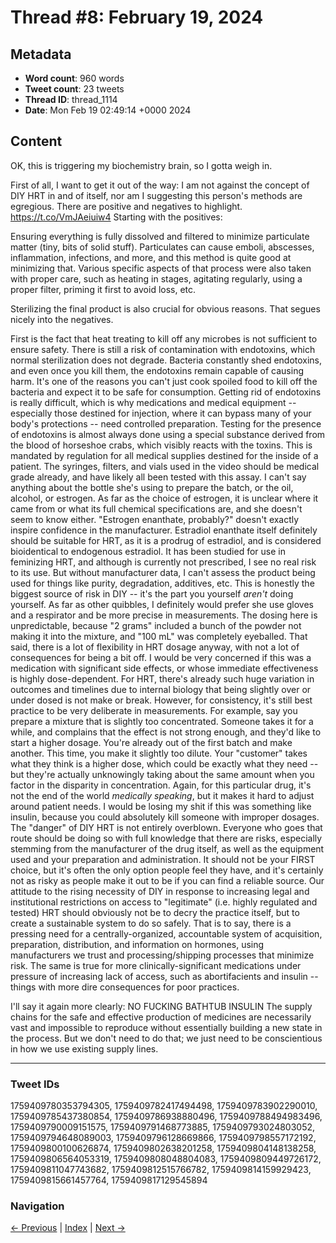 # Thread #8: February 19, 2024

## Metadata
- **Word count**: 960 words
- **Tweet count**: 23 tweets
- **Thread ID**: thread_1114
- **Date**: Mon Feb 19 02:49:14 +0000 2024

## Content

OK, this is triggering my biochemistry brain, so I gotta weigh in.

First of all, I want to get it out of the way: I am not against the concept of DIY HRT in and of itself, nor am I suggesting this person's methods are egregious. There are positive and negatives to highlight. https://t.co/VmJAeiuiw4 Starting with the positives:

Ensuring everything is fully dissolved and filtered to minimize particulate matter (tiny, bits of solid stuff). Particulates can cause emboli, abscesses, inflammation, infections, and more, and this method is quite good at minimizing that. Various specific aspects of that process were also taken with proper care, such as heating in stages, agitating regularly, using a proper filter, priming it first to avoid loss, etc.

Sterilizing the final product is also crucial for obvious reasons. That segues nicely into the negatives.

First is the fact that heat treating to kill off any microbes is not sufficient to ensure safety. There is still a risk of contamination with endotoxins, which normal sterilization does not degrade. Bacteria constantly shed endotoxins, and even once you kill them, the endotoxins remain capable of causing harm. It's one of the reasons you can't just cook spoiled food to kill off the bacteria and expect it to be safe for consumption. Getting rid of endotoxins is really difficult, which is why medications and medical equipment -- especially those destined for injection, where it can bypass many of your body's protections -- need controlled preparation. Testing for the presence of endotoxins is almost always done using a special substance derived from the blood of horseshoe crabs, which visibly reacts with the toxins. This is mandated by regulation for all medical supplies destined for the inside of a patient. The syringes, filters, and vials used in the video should be medical grade already, and have likely all been tested with this assay. I can't say anything about the bottle she's using to prepare the batch, or the oil, alcohol, or estrogen. As far as the choice of estrogen, it is unclear where it came from or what its full chemical specifications are, and she doesn't seem to know either. "Estrogen enanthate, probably?" doesn't exactly inspire confidence in the manufacturer. Estradiol enanthate itself definitely should be suitable for HRT, as it is a prodrug of estradiol, and is considered bioidentical to endogenous estradiol. It has been studied for use in feminizing HRT, and although is currently not prescribed, I see no real risk to its use. But without manufacturer data, I can't assess the product being used for things like purity, degradation, additives, etc. This is honestly the biggest source of risk in DIY -- it's the part you yourself *aren't* doing yourself. As far as other quibbles, I definitely would prefer she use gloves and a respirator and be more precise in measurements. The dosing here is unpredictable, because "2 grams" included a bunch of the powder not making it into the mixture, and "100 mL" was completely eyeballed. That said, there is a lot of flexibility in HRT dosage anyway, with not a lot of consequences for being a bit off. I would be very concerned if this was a medication with significant side effects, or whose immediate effectiveness is highly dose-dependent. For HRT, there's already such huge variation in outcomes and timelines due to internal biology that being slightly over or under dosed is not make or break. However, for consistency, it's still best practice to be very deliberate in measurements. For example, say you prepare a mixture that is slightly too concentrated. Someone takes it for a while, and complains that the effect is not strong enough, and they'd like to start a higher dosage. You're already out of the first batch and make another. This time, you make it slightly too dilute. Your "customer" takes what they think is a higher dose, which could be exactly what they need -- but they're actually unknowingly taking about the same amount when you factor in the disparity in concentration. Again, for this particular drug, it's not the end of the world *medically speaking*, but it makes it hard to adjust around patient needs. I would be losing my shit if this was something like insulin, because you could absolutely kill someone with improper dosages. The "danger" of DIY HRT is not entirely overblown. Everyone who goes that route should be doing so with full knowledge that there are risks, especially stemming from the manufacturer of the drug itself, as well as the equipment used and your preparation and administration. It should not be your FIRST choice, but it's often the only option people feel they have, and it's certainly not as risky as people make it out to be if you can find a reliable source. Our attitude to the rising necessity of DIY in response to increasing legal and institutional restrictions on access to "legitimate" (i.e. highly regulated and tested) HRT should obviously not be to decry the practice itself, but to create a sustainable system to do so safely. That is to say, there is a pressing need for a centrally-organized, accountable system of acquisition, preparation, distribution, and information on hormones, using manufacturers we trust and processing/shipping processes that minimize risk. The same is true for more clinically-significant medications under pressure of increasing lack of access, such as abortifacients and insulin -- things with more dire consequences for poor practices.

I'll say it again more clearly: NO FUCKING BATHTUB INSULIN The supply chains for the safe and effective production of medicines are necessarily vast and impossible to reproduce without essentially building a new state in the process. But we don't need to do that; we just need to be conscientious in how we use existing supply lines.

---

### Tweet IDs
1759409780353794305, 1759409782417494498, 1759409783902290010, 1759409785437380854, 1759409786938880496, 1759409788494983496, 1759409790009151575, 1759409791468773885, 1759409793024803052, 1759409794648089003, 1759409796128669866, 1759409798557172192, 1759409800100626874, 1759409802638201258, 1759409804148138258, 1759409806564053319, 1759409808048804083, 1759409809449726172, 1759409811047743682, 1759409812515766782, 1759409814159929423, 1759409815661457764, 1759409817129545894

### Navigation
[← Previous](#007) | [Index](index.md) | [Next →](#009)
